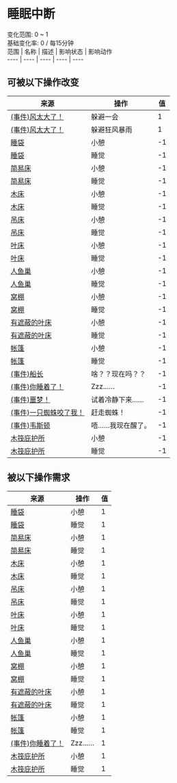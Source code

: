 # 睡眠中断  
变化范围: 0 ~ 1  
基础变化率: 0 / 每15分钟  
范围  |  名称  |  描述  |  影响状态  |  影响动作  
----  |  ----  |  ----  |  ----  |  ----  
## 可被以下操作改变  
来源  |  操作  |  值  
----  |  ----  |  ----  
[(事件)风太大了！](Event_Flood.md)  |  躲避一会  |  1  
[(事件)风太大了！](Event_Storm.md)  |  躲避狂风暴雨  |  1  
[睡袋](BedRoll.md)  |  小憩  |  -1  
[睡袋](BedRoll.md)  |  睡觉  |  -1  
[简易床](BedRustic.md)  |  小憩  |  -1  
[简易床](BedRustic.md)  |  睡觉  |  -1  
[木床](BedWooden.md)  |  小憩  |  -1  
[木床](BedWooden.md)  |  睡觉  |  -1  
[吊床](Hammock.md)  |  小憩  |  -1  
[吊床](Hammock.md)  |  睡觉  |  -1  
[叶床](LeafBed.md)  |  小憩  |  -1  
[叶床](LeafBed.md)  |  睡觉  |  -1  
[人鱼巢](MermaidNest.md)  |  小憩  |  -1  
[人鱼巢](MermaidNest.md)  |  睡觉  |  -1  
[窝棚](Shelter.md)  |  小憩  |  -1  
[窝棚](Shelter.md)  |  睡觉  |  -1  
[有遮蔽的叶床](ShelteredLeafBed.md)  |  小憩  |  -1  
[有遮蔽的叶床](ShelteredLeafBed.md)  |  睡觉  |  -1  
[帐篷](TentDeployed.md)  |  小憩  |  -1  
[帐篷](TentDeployed.md)  |  睡觉  |  -1  
[(事件)船长](Event_CaptainSpecial1a.md)  |  啥？？现在吗？？  |  -1  
[(事件)你睡着了！](Event_FallingAsleep.md)  |  Zzz……  |  -1  
[(事件)噩梦！](Event_Nightmare.md)  |  试着冷静下来……  |  -1  
[(事件)一只蜘蛛咬了我！](Event_SpiderNight.md)  |  赶走蜘蛛！  |  -1  
[(事件)韦斯顿](Event_WestonSpecial1a.md)  |  唔……我现在醒了。  |  -1  
[木筏庇护所](RaftShelter.md)  |  小憩  |  -1  
[木筏庇护所](RaftShelter.md)  |  睡觉  |  -1  
## 被以下操作需求  
来源  |  操作  |  值  
----  |  ----  |  ----  
[睡袋](BedRoll.md)  |  小憩  |  1  
[睡袋](BedRoll.md)  |  睡觉  |  1  
[简易床](BedRustic.md)  |  小憩  |  1  
[简易床](BedRustic.md)  |  睡觉  |  1  
[木床](BedWooden.md)  |  小憩  |  1  
[木床](BedWooden.md)  |  睡觉  |  1  
[吊床](Hammock.md)  |  小憩  |  1  
[吊床](Hammock.md)  |  睡觉  |  1  
[叶床](LeafBed.md)  |  小憩  |  1  
[叶床](LeafBed.md)  |  睡觉  |  1  
[人鱼巢](MermaidNest.md)  |  小憩  |  1  
[人鱼巢](MermaidNest.md)  |  睡觉  |  1  
[窝棚](Shelter.md)  |  小憩  |  1  
[窝棚](Shelter.md)  |  睡觉  |  1  
[有遮蔽的叶床](ShelteredLeafBed.md)  |  小憩  |  1  
[有遮蔽的叶床](ShelteredLeafBed.md)  |  睡觉  |  1  
[帐篷](TentDeployed.md)  |  小憩  |  1  
[帐篷](TentDeployed.md)  |  睡觉  |  1  
[(事件)你睡着了！](Event_FallingAsleep.md)  |  Zzz……  |  1  
[木筏庇护所](RaftShelter.md)  |  小憩  |  1  
[木筏庇护所](RaftShelter.md)  |  睡觉  |  1  
